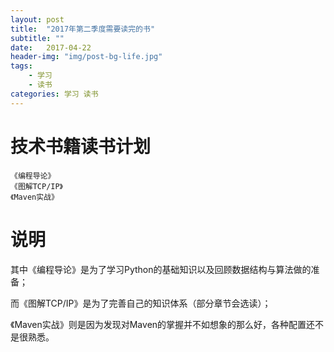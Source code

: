```yaml
---
layout: post
title:  "2017年第二季度需要读完的书"
subtitle: ""
date:   2017-04-22
header-img: "img/post-bg-life.jpg"
tags:
    - 学习
    - 读书
categories: 学习 读书
---
```


# 技术书籍读书计划
	
	《编程导论》
	《图解TCP/IP》
	《Maven实战》

# 说明

其中《编程导论》是为了学习Python的基础知识以及回顾数据结构与算法做的准备；

而《图解TCP/IP》是为了完善自己的知识体系（部分章节会选读）；

《Maven实战》则是因为发现对Maven的掌握并不如想象的那么好，各种配置还不是很熟悉。


